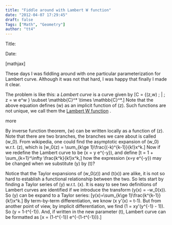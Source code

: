 ```yaml
---
title: "Fiddle around with Lambert W function"
date: "2012-04-07 17:29:45"
draft: false
Tags: ["Math", "Geometry"]
author: "tt4"
---
```


Title:

Date:

[mathjax]

These days I was fiddling around with one particular parameterization for Lambert curve. Although it was not that hard, I was happy that finally I made it clear.

The problem is like this: a _Lambert curve_ is a curve given by \[C = \{(z,w) \; | \; z = w e^w \} \subset \mathbb{C}^* \times \mathbb{C}^*.\] Note that the above equation defines \(w\) as an implicit function of \(z\). Such functions are not unique, we call them the [Lambert W function](http://en.wikipedia.org/wiki/Lambert\_W\_function "Lambert W function") .

more

By inverse function theorem, \(w\) can be written locally as a function of \(z\). Note that there are two branches, the branches we care about is called \(w_0\). From wikipedia, one could find the asymptotic expansion of \(w_0\) w.r.t. \(z\), which is \[w_0(z) = \sum_{k\ge 1}\frac{(-k)^{k-1}}{k!}x^k.\] Now if we redefine the Lambert curve to be \(x = y e^{-y}\), and define \[t = 1 + \sum_{k=1}^\infty \frac{k^k}{k!}x^k,\] how the expression \(x=y e^{-y}\) may be changed when we substitute \(y\) by \(t\)?

Notice that the Taylor expansions of \(w_0(z)\) and \(t(x)\) are alike, it is not so hard to establish a functional relationship between the two. So lets start by finding a Taylor series of \(y\) w.r.t. \(x\). It is easy to see two definitions of Lambert curves are identified if we introduce the transform \(y(x) = -w_0(x)\). So \(y\) can be expand to a Taylor series: \[y(x)=\sum_{k\ge 1}\frac{k^{k-1}}{k!}x^k.\] By term-by-term differentiation, we know \(x y'(x) = t-1\). But from another point of view, by implicit differentiation, we find \(1 = xy'(y^{-1} - 1)\). So \(y = 1-t^{-1}\). And, if written in the new parameter \(t\), Lambert curve can be formatted as \[x = (1-t^{-1}) e^{-(1-t^{-1})}.\]
